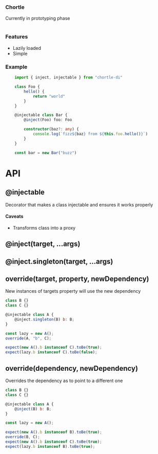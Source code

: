 ### Chortle
Currently in prototyping phase

#
### Features
* Lazily loaded
* Simple

### Example
```ts
    import { inject, injectable } from "chortle-di"

    class Foo {
        hello() {
            return "world"
        }
    }

    @injectable class Bar {
        @inject(Foo) foo: Foo

        constructor(baz?: any) {
            console.log(`fizz${baz} from ${this.foo.hello()}`)
        }
    }

    const bar = new Bar("buzz")
```

# API

## @injectable
Decorator that makes a class injectable and ensures it works properly
#### Caveats
* Transforms class into a proxy

## @inject(target, ...args)

## @inject.singleton(target, ...args)

## override(target, property, newDependency)
New instances of targets property will use the new dependency
```js
class B {}
class C {}

@injectable class A {
    @inject.singleton(B) b: B;
}

const lazy = new A();
override(A, "b", C);

expect(new A().b instanceof C).toBe(true);
expect(lazy.b instanceof C).toBe(false);
```

## override(dependency, newDependency)
Overrides the dependency as to point to a different one
```js
class B {}
class C {}

@injectable class A {
    @inject(B) b: B;
}

const lazy = new A();

expect(new A().b instanceof B).toBe(true);
override(B, C);
expect(new A().b instanceof C).toBe(true);
expect(lazy.b instanceof B).toBe(true);
```